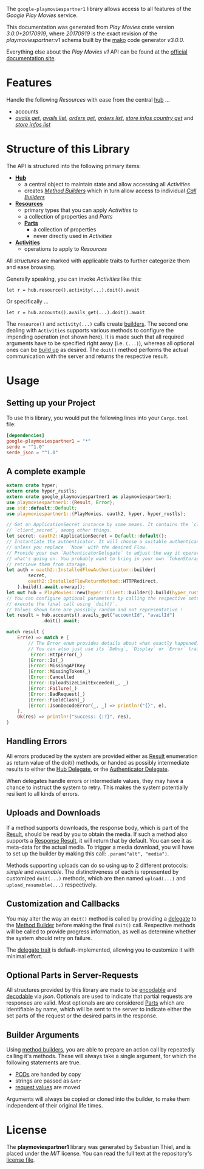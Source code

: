 <!---
DO NOT EDIT !
This file was generated automatically from 'src/mako/api/README.md.mako'
DO NOT EDIT !
-->
The `google-playmoviespartner1` library allows access to all features of the *Google Play Movies* service.

This documentation was generated from *Play Movies* crate version *3.0.0+20170919*, where *20170919* is the exact revision of the *playmoviespartner:v1* schema built by the [mako](http://www.makotemplates.org/) code generator *v3.0.0*.

Everything else about the *Play Movies* *v1* API can be found at the
[official documentation site](https://developers.google.com/playmoviespartner/).
# Features

Handle the following *Resources* with ease from the central [hub](https://docs.rs/google-playmoviespartner1/3.0.0+20170919/google_playmoviespartner1/PlayMovies) ... 

* accounts
 * [*avails get*](https://docs.rs/google-playmoviespartner1/3.0.0+20170919/google_playmoviespartner1/api::AccountAvailGetCall), [*avails list*](https://docs.rs/google-playmoviespartner1/3.0.0+20170919/google_playmoviespartner1/api::AccountAvailListCall), [*orders get*](https://docs.rs/google-playmoviespartner1/3.0.0+20170919/google_playmoviespartner1/api::AccountOrderGetCall), [*orders list*](https://docs.rs/google-playmoviespartner1/3.0.0+20170919/google_playmoviespartner1/api::AccountOrderListCall), [*store infos country get*](https://docs.rs/google-playmoviespartner1/3.0.0+20170919/google_playmoviespartner1/api::AccountStoreInfoCountryGetCall) and [*store infos list*](https://docs.rs/google-playmoviespartner1/3.0.0+20170919/google_playmoviespartner1/api::AccountStoreInfoListCall)




# Structure of this Library

The API is structured into the following primary items:

* **[Hub](https://docs.rs/google-playmoviespartner1/3.0.0+20170919/google_playmoviespartner1/PlayMovies)**
    * a central object to maintain state and allow accessing all *Activities*
    * creates [*Method Builders*](https://docs.rs/google-playmoviespartner1/3.0.0+20170919/google_playmoviespartner1/client::MethodsBuilder) which in turn
      allow access to individual [*Call Builders*](https://docs.rs/google-playmoviespartner1/3.0.0+20170919/google_playmoviespartner1/client::CallBuilder)
* **[Resources](https://docs.rs/google-playmoviespartner1/3.0.0+20170919/google_playmoviespartner1/client::Resource)**
    * primary types that you can apply *Activities* to
    * a collection of properties and *Parts*
    * **[Parts](https://docs.rs/google-playmoviespartner1/3.0.0+20170919/google_playmoviespartner1/client::Part)**
        * a collection of properties
        * never directly used in *Activities*
* **[Activities](https://docs.rs/google-playmoviespartner1/3.0.0+20170919/google_playmoviespartner1/client::CallBuilder)**
    * operations to apply to *Resources*

All *structures* are marked with applicable traits to further categorize them and ease browsing.

Generally speaking, you can invoke *Activities* like this:

```Rust,ignore
let r = hub.resource().activity(...).doit().await
```

Or specifically ...

```ignore
let r = hub.accounts().avails_get(...).doit().await
```

The `resource()` and `activity(...)` calls create [builders][builder-pattern]. The second one dealing with `Activities` 
supports various methods to configure the impending operation (not shown here). It is made such that all required arguments have to be 
specified right away (i.e. `(...)`), whereas all optional ones can be [build up][builder-pattern] as desired.
The `doit()` method performs the actual communication with the server and returns the respective result.

# Usage

## Setting up your Project

To use this library, you would put the following lines into your `Cargo.toml` file:

```toml
[dependencies]
google-playmoviespartner1 = "*"
serde = "^1.0"
serde_json = "^1.0"
```

## A complete example

```Rust
extern crate hyper;
extern crate hyper_rustls;
extern crate google_playmoviespartner1 as playmoviespartner1;
use playmoviespartner1::{Result, Error};
use std::default::Default;
use playmoviespartner1::{PlayMovies, oauth2, hyper, hyper_rustls};

// Get an ApplicationSecret instance by some means. It contains the `client_id` and 
// `client_secret`, among other things.
let secret: oauth2::ApplicationSecret = Default::default();
// Instantiate the authenticator. It will choose a suitable authentication flow for you, 
// unless you replace  `None` with the desired Flow.
// Provide your own `AuthenticatorDelegate` to adjust the way it operates and get feedback about 
// what's going on. You probably want to bring in your own `TokenStorage` to persist tokens and
// retrieve them from storage.
let auth = oauth2::InstalledFlowAuthenticator::builder(
        secret,
        oauth2::InstalledFlowReturnMethod::HTTPRedirect,
    ).build().await.unwrap();
let mut hub = PlayMovies::new(hyper::Client::builder().build(hyper_rustls::HttpsConnector::with_native_roots()), auth);
// You can configure optional parameters by calling the respective setters at will, and
// execute the final call using `doit()`.
// Values shown here are possibly random and not representative !
let result = hub.accounts().avails_get("accountId", "availId")
             .doit().await;

match result {
    Err(e) => match e {
        // The Error enum provides details about what exactly happened.
        // You can also just use its `Debug`, `Display` or `Error` traits
         Error::HttpError(_)
        |Error::Io(_)
        |Error::MissingAPIKey
        |Error::MissingToken(_)
        |Error::Cancelled
        |Error::UploadSizeLimitExceeded(_, _)
        |Error::Failure(_)
        |Error::BadRequest(_)
        |Error::FieldClash(_)
        |Error::JsonDecodeError(_, _) => println!("{}", e),
    },
    Ok(res) => println!("Success: {:?}", res),
}

```
## Handling Errors

All errors produced by the system are provided either as [Result](https://docs.rs/google-playmoviespartner1/3.0.0+20170919/google_playmoviespartner1/client::Result) enumeration as return value of
the doit() methods, or handed as possibly intermediate results to either the 
[Hub Delegate](https://docs.rs/google-playmoviespartner1/3.0.0+20170919/google_playmoviespartner1/client::Delegate), or the [Authenticator Delegate](https://docs.rs/yup-oauth2/*/yup_oauth2/trait.AuthenticatorDelegate.html).

When delegates handle errors or intermediate values, they may have a chance to instruct the system to retry. This 
makes the system potentially resilient to all kinds of errors.

## Uploads and Downloads
If a method supports downloads, the response body, which is part of the [Result](https://docs.rs/google-playmoviespartner1/3.0.0+20170919/google_playmoviespartner1/client::Result), should be
read by you to obtain the media.
If such a method also supports a [Response Result](https://docs.rs/google-playmoviespartner1/3.0.0+20170919/google_playmoviespartner1/client::ResponseResult), it will return that by default.
You can see it as meta-data for the actual media. To trigger a media download, you will have to set up the builder by making
this call: `.param("alt", "media")`.

Methods supporting uploads can do so using up to 2 different protocols: 
*simple* and *resumable*. The distinctiveness of each is represented by customized 
`doit(...)` methods, which are then named `upload(...)` and `upload_resumable(...)` respectively.

## Customization and Callbacks

You may alter the way an `doit()` method is called by providing a [delegate](https://docs.rs/google-playmoviespartner1/3.0.0+20170919/google_playmoviespartner1/client::Delegate) to the 
[Method Builder](https://docs.rs/google-playmoviespartner1/3.0.0+20170919/google_playmoviespartner1/client::CallBuilder) before making the final `doit()` call. 
Respective methods will be called to provide progress information, as well as determine whether the system should 
retry on failure.

The [delegate trait](https://docs.rs/google-playmoviespartner1/3.0.0+20170919/google_playmoviespartner1/client::Delegate) is default-implemented, allowing you to customize it with minimal effort.

## Optional Parts in Server-Requests

All structures provided by this library are made to be [encodable](https://docs.rs/google-playmoviespartner1/3.0.0+20170919/google_playmoviespartner1/client::RequestValue) and 
[decodable](https://docs.rs/google-playmoviespartner1/3.0.0+20170919/google_playmoviespartner1/client::ResponseResult) via *json*. Optionals are used to indicate that partial requests are responses 
are valid.
Most optionals are are considered [Parts](https://docs.rs/google-playmoviespartner1/3.0.0+20170919/google_playmoviespartner1/client::Part) which are identifiable by name, which will be sent to 
the server to indicate either the set parts of the request or the desired parts in the response.

## Builder Arguments

Using [method builders](https://docs.rs/google-playmoviespartner1/3.0.0+20170919/google_playmoviespartner1/client::CallBuilder), you are able to prepare an action call by repeatedly calling it's methods.
These will always take a single argument, for which the following statements are true.

* [PODs][wiki-pod] are handed by copy
* strings are passed as `&str`
* [request values](https://docs.rs/google-playmoviespartner1/3.0.0+20170919/google_playmoviespartner1/client::RequestValue) are moved

Arguments will always be copied or cloned into the builder, to make them independent of their original life times.

[wiki-pod]: http://en.wikipedia.org/wiki/Plain_old_data_structure
[builder-pattern]: http://en.wikipedia.org/wiki/Builder_pattern
[google-go-api]: https://github.com/google/google-api-go-client

# License
The **playmoviespartner1** library was generated by Sebastian Thiel, and is placed 
under the *MIT* license.
You can read the full text at the repository's [license file][repo-license].

[repo-license]: https://github.com/Byron/google-apis-rsblob/main/LICENSE.md
